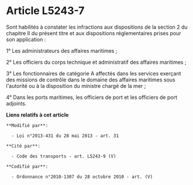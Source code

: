 # Article L5243-7

Sont habilités à constater les infractions aux dispositions de la section 2 du chapitre II du présent titre et aux
dispositions réglementaires prises pour son application :

1° Les administrateurs des affaires maritimes ;

2° Les officiers du corps technique et administratif des affaires maritimes ;

3° Les fonctionnaires de catégorie A affectés dans les services exerçant des missions de contrôle dans le domaine des
affaires maritimes sous l'autorité ou à la disposition du ministre chargé de la mer ;

4° Dans les ports maritimes, les officiers de port et les officiers de port adjoints.

**Liens relatifs à cet article**

	**Modifié par**:

	  - Loi n°2013-431 du 28 mai 2013 - art. 31

	**Cité par**:

	  - Code des transports - art. L5243-9 (V)

	**Codifié par**:

	  - Ordonnance n°2010-1307 du 28 octobre 2010 - art. (V)
